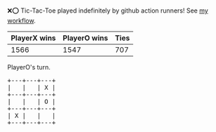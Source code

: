 :x::o: Tic-Tac-Toe played indefinitely by github action runners! See [my workflow](.github/workflows/play.yaml).

|PlayerX wins|PlayerO wins|Ties|
|-|-|-|
|1566|1547|707|

PlayerO's turn.

<pre>
+---+---+---+
|   |   | X |
+---+---+---+
|   |   | O |
+---+---+---+
| X |   |   |
+---+---+---+
</pre>